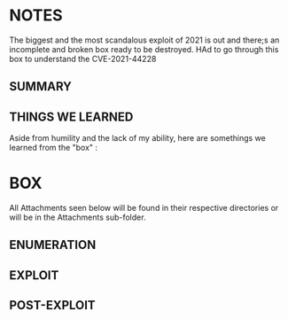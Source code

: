 # NOTES
The biggest and the most scandalous exploit of 2021 is out and there;s an incomplete and broken box ready to be destroyed. HAd to go through this box to understand the CVE-2021-44228

## SUMMARY


## THINGS WE LEARNED
Aside from humility and the lack of my ability, here are somethings we learned from the "box" : 


# BOX 
All Attachments seen below will be found in their respective directories or will be in the Attachments sub-folder.

## ENUMERATION

## EXPLOIT

## POST-EXPLOIT